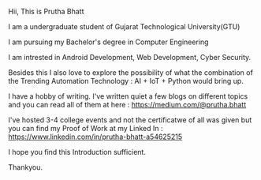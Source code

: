 Hii, This is Prutha Bhatt

I am a undergraduate student of Gujarat Technological University(GTU)

I am pursuing my Bachelor's degree in Computer Engineering

I am intrested in Android Development, Web Development, Cyber Security.

Besides this I also love to explore the possibility of what the combination of the Trending Automation Technology : AI + IoT + Python would bring up.

I have a hobby of writing. I've written quiet a few blogs on different topics and you can read all of them at here : https://medium.com/@prutha.bhatt

I've hosted 3-4 college events and not the certificatwe of all was given but you can find my Proof of Work at my Linked In : https://www.linkedin.com/in/prutha-bhatt-a54625215

I hope you find this Introduction sufficient.

Thankyou.
